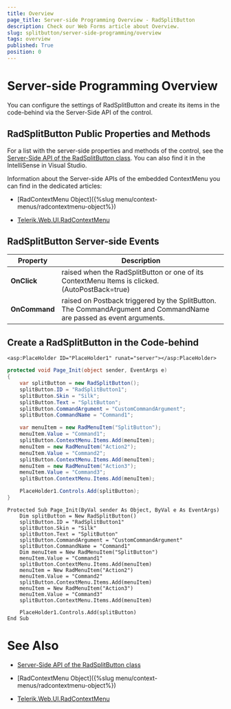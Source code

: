 ```yaml
---
title: Overview
page_title: Server-side Programming Overview - RadSplitButton
description: Check our Web Forms article about Overview.
slug: splitbutton/server-side-programming/overview
tags: overview
published: True
position: 0
---
```


# Server-side Programming Overview

You can configure the settings of RadSplitButton and create its items in the code-behind via the Server-Side API of the control.

## RadSplitButton Public Properties and Methods

For a list with the server-side properties and methods of the control, see the [Server-Side API of the RadSplitButton class](https://docs.telerik.com/devtools/aspnet-ajax/api/server/Telerik.Web.UI/RadSplitButton). You can also find it in the IntelliSense in Visual Studio.

Information about the Server-side APIs of the embedded ContextMenu you can find in the dedicated articles:

 - [RadContextMenu Object]({%slug menu/context-menus/radcontextmenu-object%})

 - [Telerik.Web.UI.RadContextMenu](https://docs.telerik.com/devtools/aspnet-ajax/api/server/Telerik.Web.UI/RadContextMenu)


## RadSplitButton Server-side Events

| Property | Description |
| ------ | ------ |
| **OnClick** |raised when the RadSplitButton or one of its ContextMenu Items is clicked. (AutoPostBack=true)|
| **OnCommand** |raised on Postback triggered by the SplitButton. The CommandArgument and CommandName are passed as event arguments.|


## Create a RadSplitButton in the Code-behind

````ASP.NET
<asp:PlaceHolder ID="PlaceHolder1" runat="server"></asp:PlaceHolder>
````

````C#
protected void Page_Init(object sender, EventArgs e)
{
    var splitButton = new RadSplitButton();
    splitButton.ID = "RadSplitButton1";
    splitButton.Skin = "Silk";
    splitButton.Text = "SplitButton";
    splitButton.CommandArgument = "CustomCommandArgument";
    splitButton.CommandName = "Command1";

    var menuItem = new RadMenuItem("SplitButton");
    menuItem.Value = "Command1";
    splitButton.ContextMenu.Items.Add(menuItem);
    menuItem = new RadMenuItem("Action2");
    menuItem.Value = "Command2";
    splitButton.ContextMenu.Items.Add(menuItem);
    menuItem = new RadMenuItem("Action3");
    menuItem.Value = "Command3";
    splitButton.ContextMenu.Items.Add(menuItem);

    PlaceHolder1.Controls.Add(splitButton);
}
````
````VB
Protected Sub Page_Init(ByVal sender As Object, ByVal e As EventArgs)
    Dim splitButton = New RadSplitButton()
    splitButton.ID = "RadSplitButton1"
    splitButton.Skin = "Silk"
    splitButton.Text = "SplitButton"
    splitButton.CommandArgument = "CustomCommandArgument"
    splitButton.CommandName = "Command1"
    Dim menuItem = New RadMenuItem("SplitButton")
    menuItem.Value = "Command1"
    splitButton.ContextMenu.Items.Add(menuItem)
    menuItem = New RadMenuItem("Action2")
    menuItem.Value = "Command2"
    splitButton.ContextMenu.Items.Add(menuItem)
    menuItem = New RadMenuItem("Action3")
    menuItem.Value = "Command3"
    splitButton.ContextMenu.Items.Add(menuItem)

    PlaceHolder1.Controls.Add(splitButton)
End Sub
````
 

# See Also

 * [Server-Side API of the RadSplitButton class](https://docs.telerik.com/devtools/aspnet-ajax/api/server/Telerik.Web.UI/RadSplitButton)
 
 * [RadContextMenu Object]({%slug menu/context-menus/radcontextmenu-object%})

 * [Telerik.Web.UI.RadContextMenu](https://docs.telerik.com/devtools/aspnet-ajax/api/server/Telerik.Web.UI/RadContextMenu)


